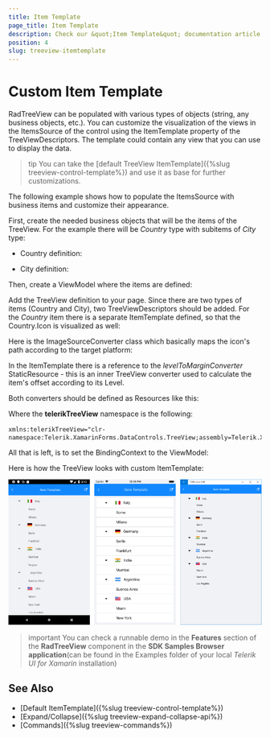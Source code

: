 ```yaml
---
title: Item Template
page_title: Item Template
description: Check our &quot;Item Template&quot; documentation article for Telerik TreeView for Xamarin control.
position: 4
slug: treeview-itemtemplate
---
```


# Custom Item Template #

RadTreeView can be populated with various types of objects (string, any business objects, etc.). You can customize the visualization of the views in the ItemsSource of the control using the ItemTemplate property of the TreeViewDescriptors. The template could contain any view that you can use to display the data.

>tip You can take the [default TreeView ItemTemplate]({%slug treeview-control-template%}) and use it as base for further customizations.

The following example shows how to populate the ItemsSource with business items and customize their appearance.

First, create the needed business objects that will be the items of the TreeView. For the example there will be *Country* type with subitems of *City* type:

* Country definition: 

<snippet id='treeview-itemtemplate-country' />

* City definition:

<snippet id='treeview-itemtemplate-city' />

Then, create a ViewModel where the items are defined:

<snippet id='treeview-itemtemplate-viewmodel' />

Add the TreeView definition to your page. Since there are two types of items (Country and City), two TreeViewDescriptors should be added. For the *Country* item there is a separate ItemTemplate defined, so that the Country.Icon is visualized as well:

<snippet id='treeview-itemtemplate-xaml' />

Here is the ImageSourceConverter class which basically maps the icon's path according to the target platform:

<snippet id='treeview-itemtemplate-converter' />

In the ItemTemplate there is a reference to the *levelToMarginConverter* StaticResource - this is an inner TreeView converter used to calculate the item's offset according to its Level. 

Both converters should be defined as Resources like this:

<snippet id='treeview-itemtemplate-converters' />

Where the **telerikTreeView** namespace is the following:

```XAML
xmlns:telerikTreeView="clr-namespace:Telerik.XamarinForms.DataControls.TreeView;assembly=Telerik.XamarinForms.DataControls"
```

All that is left, is to set the BindingContext to the ViewModel:

<snippet id='treeview-itemtemplate-setviewmodel' />

Here is how the TreeView looks with custom ItemTemplate:

![TreeView ItemTemplate](images/treeview_itemtemplate.png)

>important You can check a runnable demo in the **Features** section of the **RadTreeView** component in the **SDK Samples Browser application**(can be found in the Examples folder of your local *Telerik UI for Xamarin* installation)

## See Also

* [Default ItemTemplate]({%slug treeview-control-template%})
* [Expand/Collapse]({%slug treeview-expand-collapse-api%})
* [Commands]({%slug treeview-commands%})
